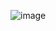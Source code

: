 
![image](https://user-images.githubusercontent.com/94506952/144384731-839890fb-85fc-4ba6-b504-387f7d677a5b.png)

